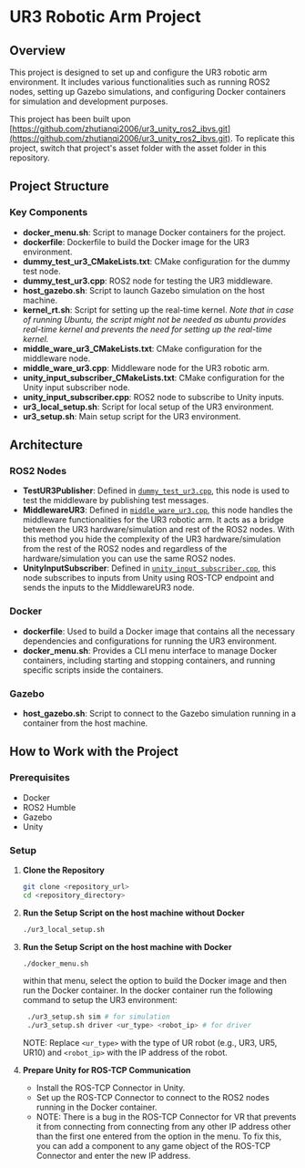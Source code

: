# UR3 Robotic Arm Project

## Overview

This project is designed to set up and configure the UR3 robotic arm environment. It includes various functionalities such as running ROS2 nodes, setting up Gazebo simulations, and configuring Docker containers for simulation and development purposes.

This project has been built upon [https://github.com/zhutianqi2006/ur3_unity_ros2_ibvs.git](https://github.com/zhutianqi2006/ur3_unity_ros2_ibvs.git). To replicate this project, switch that project's asset folder with the asset folder in this repository.

## Project Structure



### Key Components

- **docker_menu.sh**: Script to manage Docker containers for the project.
- **dockerfile**: Dockerfile to build the Docker image for the UR3 environment.
- **dummy_test_ur3_CMakeLists.txt**: CMake configuration for the dummy test node.
- **dummy_test_ur3.cpp**: ROS2 node for testing the UR3 middleware.
- **host_gazebo.sh**: Script to launch Gazebo simulation on the host machine.
- **kernel_rt.sh**: Script for setting up the real-time kernel. *Note that in case of running Ubuntu, the script might not be needed as ubuntu provides real-time kernel and prevents the need for setting up the real-time kernel.*
- **middle_ware_ur3_CMakeLists.txt**: CMake configuration for the middleware node.
- **middle_ware_ur3.cpp**: Middleware node for the UR3 robotic arm.
- **unity_input_subscriber_CMakeLists.txt**: CMake configuration for the Unity input subscriber node.
- **unity_input_subscriber.cpp**: ROS2 node to subscribe to Unity inputs.
- **ur3_local_setup.sh**: Script for local setup of the UR3 environment.
- **ur3_setup.sh**: Main setup script for the UR3 environment.

## Architecture

### ROS2 Nodes

- **TestUR3Publisher**: Defined in [`dummy_test_ur3.cpp`](command:_github.copilot.openRelativePath?%5B%7B%22scheme%22%3A%22file%22%2C%22authority%22%3A%22%22%2C%22path%22%3A%22%2Fhome%2Fsamarth%2FGitHub%2FDissertation%2Fmain_dissertation%2Fdummy_test_ur3.cpp%22%2C%22query%22%3A%22%22%2C%22fragment%22%3A%22%22%7D%5D "/home/samarth/GitHub/Dissertation/main_dissertation/dummy_test_ur3.cpp"), this node is used to test the middleware by publishing test messages.
- **MiddlewareUR3**: Defined in [`middle_ware_ur3.cpp`](command:_github.copilot.openRelativePath?%5B%7B%22scheme%22%3A%22file%22%2C%22authority%22%3A%22%22%2C%22path%22%3A%22%2Fhome%2Fsamarth%2FGitHub%2FDissertation%2Fmain_dissertation%2Fmiddle_ware_ur3.cpp%22%2C%22query%22%3A%22%22%2C%22fragment%22%3A%22%22%7D%5D "/home/samarth/GitHub/Dissertation/main_dissertation/middle_ware_ur3.cpp"), this node handles the middleware functionalities for the UR3 robotic arm. It acts as a bridge between the UR3 hardware/simulation and rest of the ROS2 nodes. With this method you hide the complexity of the UR3 hardware/simulation from the rest of the ROS2 nodes and regardless of the hardware/simulation you can use the same ROS2 nodes. 
- **UnityInputSubscriber**: Defined in [`unity_input_subscriber.cpp`](command:_github.copilot.openRelativePath?%5B%7B%22scheme%22%3A%22file%22%2C%22authority%22%3A%22%22%2C%22path%22%3A%22%2Fhome%2Fsamarth%2FGitHub%2FDissertation%2Fmain_dissertation%2Funity_input_subscriber.cpp%22%2C%22query%22%3A%22%22%2C%22fragment%22%3A%22%22%7D%5D "/home/samarth/GitHub/Dissertation/main_dissertation/unity_input_subscriber.cpp"), this node subscribes to inputs from Unity using ROS-TCP endpoint and sends the inputs to the MiddlewareUR3 node.

### Docker

- **dockerfile**: Used to build a Docker image that contains all the necessary dependencies and configurations for running the UR3 environment.
- **docker_menu.sh**: Provides a CLI menu interface to manage Docker containers, including starting and stopping containers, and running specific scripts inside the containers.

### Gazebo

- **host_gazebo.sh**: Script to connect to the Gazebo simulation running in a container from the host machine.

## How to Work with the Project

### Prerequisites

- Docker
- ROS2 Humble
- Gazebo
- Unity

### Setup

1. **Clone the Repository**

   ```sh
   git clone <repository_url>
   cd <repository_directory>
    ```
2. **Run the Setup Script on the host machine without Docker**

   ```sh
   ./ur3_local_setup.sh
   ```
3. **Run the Setup Script on the host machine with Docker**

   ```sh
   ./docker_menu.sh
   ```
   within that menu, select the option to build the Docker image and then run the Docker container.
   In the docker container run the following command to setup the UR3 environment:
   ```sh
    ./ur3_setup.sh sim # for simulation
    ./ur3_setup.sh driver <ur_type> <robot_ip> # for driver
    ``` 
    NOTE: Replace `<ur_type>` with the type of UR robot (e.g., UR3, UR5, UR10) and `<robot_ip>` with the IP address of the robot.

   
4. **Prepare Unity for ROS-TCP Communication**

   - Install the ROS-TCP Connector in Unity.
   - Set up the ROS-TCP Connector to connect to the ROS2 nodes running in the Docker container.
   - NOTE: There is a bug in the ROS-TCP Connector for VR that prevents it from connecting from connecting from any other IP address other than the first one entered from the option in the menu. To fix this, you can add a component to any game object of the ROS-TCP Connector and enter the new IP address.
    
